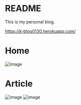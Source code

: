 # README

This is my personal blog.

https://k-blog0130.herokuapp.com/

# Home

![image](https://user-images.githubusercontent.com/32632542/51032682-42442600-15e4-11e9-94a0-d62b74d50619.png)

# Article

![image](https://user-images.githubusercontent.com/32632542/51032767-88998500-15e4-11e9-9ff3-01579cc0952a.png)
![image](https://user-images.githubusercontent.com/32632542/51032828-c1395e80-15e4-11e9-9b7f-2cbc0e470415.png)

